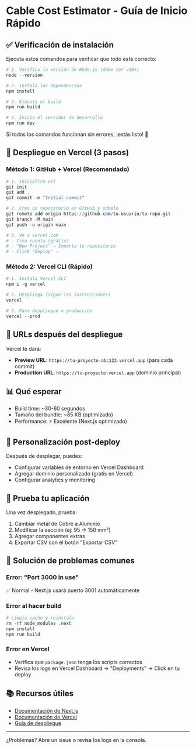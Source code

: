 # Cable Cost Estimator - Guía de Inicio Rápido

## ✅ Verificación de instalación

Ejecuta estos comandos para verificar que todo está correcto:

```powershell
# 1. Verifica la versión de Node.js (debe ser v18+)
node --version

# 2. Instala las dependencias
npm install

# 3. Ejecuta el build
npm run build

# 4. Inicia el servidor de desarrollo
npm run dev
```

Si todos los comandos funcionan sin errores, ¡estás listo! 🎉

## 🚀 Despliegue en Vercel (3 pasos)

### Método 1: GitHub + Vercel (Recomendado)

```powershell
# 1. Inicializa Git
git init
git add .
git commit -m "Initial commit"

# 2. Crea un repositorio en GitHub y súbelo
git remote add origin https://github.com/tu-usuario/tu-repo.git
git branch -M main
git push -u origin main

# 3. Ve a vercel.com
# - Crea cuenta (gratis)
# - "New Project" → Importa tu repositorio
# - Click "Deploy" ✅
```

### Método 2: Vercel CLI (Rápido)

```powershell
# 1. Instala Vercel CLI
npm i -g vercel

# 2. Despliega (sigue las instrucciones)
vercel

# 3. Para despliegue a producción
vercel --prod
```

## 🎯 URLs después del despliegue

Vercel te dará:
- **Preview URL**: `https://tu-proyecto-abc123.vercel.app` (para cada commit)
- **Production URL**: `https://tu-proyecto.vercel.app` (dominio principal)

## 📊 Qué esperar

- Build time: ~30-60 segundos
- Tamaño del bundle: ~85 KB (optimizado)
- Performance: ⚡ Excelente (Next.js optimizado)

## 🔧 Personalización post-deploy

Después de desplegar, puedes:
- Configurar variables de entorno en Vercel Dashboard
- Agregar dominio personalizado (gratis en Vercel)
- Configurar analytics y monitoring

## 📱 Prueba tu aplicación

Una vez desplegado, prueba:
1. Cambiar metal de Cobre a Aluminio
2. Modificar la sección (ej: 95 → 150 mm²)
3. Agregar componentes extras
4. Exportar CSV con el botón "Exportar CSV"

## 🐛 Solución de problemas comunes

### Error: "Port 3000 in use"
✅ Normal - Next.js usará puerto 3001 automáticamente

### Error al hacer build
```powershell
# Limpia cache y reinstala
rm -rf node_modules .next
npm install
npm run build
```

### Error en Vercel
- Verifica que `package.json` tenga los scripts correctos
- Revisa los logs en Vercel Dashboard → "Deployments" → Click en tu deploy

## 📚 Recursos útiles

- [Documentación de Next.js](https://nextjs.org/docs)
- [Documentación de Vercel](https://vercel.com/docs)
- [Guía de despliegue](https://nextjs.org/docs/deployment)

---

¿Problemas? Abre un issue o revisa los logs en la consola.
